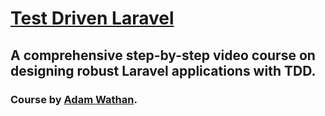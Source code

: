 # [Test Driven Laravel](https://adamwathan.me/test-driven-laravel/)
## A comprehensive step-by-step video course on designing robust Laravel applications with TDD.

### Course by [Adam Wathan](https://adamwathan.me).